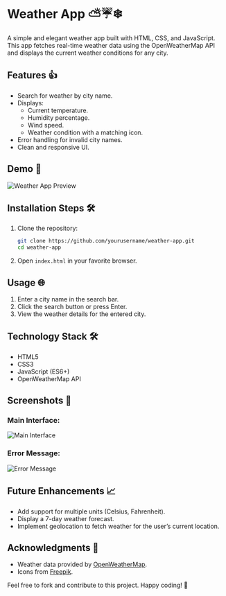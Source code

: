 # Weather App ⛅☔❄

A simple and elegant weather app built with HTML, CSS, and JavaScript. This app fetches real-time weather data using the OpenWeatherMap API and displays the current weather conditions for any city.

## Features 👍
- Search for weather by city name.
- Displays:
  - Current temperature.
  - Humidity percentage.
  - Wind speed.
  - Weather condition with a matching icon.
- Error handling for invalid city names.
- Clean and responsive UI.

## Demo 🌆
![Weather App Preview](img/preview.png)

## Installation Steps 🛠️

1. Clone the repository:
   ```bash
   git clone https://github.com/yourusername/weather-app.git
   cd weather-app
   ```

2. Open `index.html` in your favorite browser.

## Usage 🌐

1. Enter a city name in the search bar.
2. Click the search button or press Enter.
3. View the weather details for the entered city.

## Technology Stack 🛠
- HTML5
- CSS3
- JavaScript (ES6+)
- OpenWeatherMap API

## Screenshots 📸

### Main Interface:
![Main Interface](img/screenshot.png)

### Error Message:
![Error Message](img/error.png)

## Future Enhancements 📈
- Add support for multiple units (Celsius, Fahrenheit).
- Display a 7-day weather forecast.
- Implement geolocation to fetch weather for the user’s current location.

## Acknowledgments 🙏
- Weather data provided by [OpenWeatherMap](https://openweathermap.org/).
- Icons from [Freepik](https://www.flaticon.com/).


Feel free to fork and contribute to this project. Happy coding! 🚀

